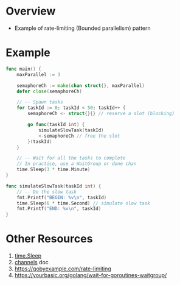 # Overview
- Example of rate-limiting (Bounded parallelism) pattern


# Example
```go
func main() {
    maxParallel := 3

    semaphoreCh := make(chan struct{}, maxParallel)
    defer close(semaphoreCh)

    // -- Spawn tasks
    for taskId := 0; taskId < 50; taskId++ {
        semaphoreCh <- struct{}{} // reserve a slot (blocking)

        go func(taskId int) {
            simulateSlowTask(taskId)
            <-semaphoreCh // free the slot
        }(taskId)
    }

    // -- Wait for all the tasks to complete
    // In practice, use a WaitGroup or done chan
    time.Sleep(3 * time.Minute)
}

func simulateSlowTask(taskId int) {
    // -- Do the slow task
    fmt.Printf("BEGIN: %v\n", taskId)
    time.Sleep(6 * time.Second) // simulate slow task
    fmt.Printf("END: %v\n", taskId)
}
```


# Other Resources
1. [time.Sleep](https://pkg.go.dev/time#Sleep)
1. [channels](./concurrency.channels.md) doc
1. https://gobyexample.com/rate-limiting
1. https://yourbasic.org/golang/wait-for-goroutines-waitgroup/
